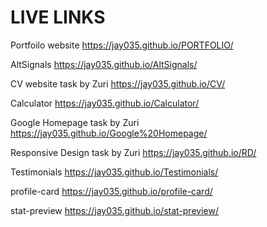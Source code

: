# LIVE LINKS

Portfoilo website
https://jay035.github.io/PORTFOLIO/

AltSignals
https://jay035.github.io/AltSignals/

CV website task by Zuri
https://jay035.github.io/CV/

Calculator
https://jay035.github.io/Calculator/

Google Homepage task by Zuri
https://jay035.github.io/Google%20Homepage/

Responsive Design task by Zuri
https://jay035.github.io/RD/

Testimonials
https://jay035.github.io/Testimonials/

profile-card
https://jay035.github.io/profile-card/

stat-preview
https://jay035.github.io/stat-preview/
